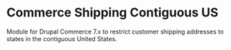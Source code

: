 Commerce Shipping Contiguous US
===============================

Module for Drupal Commerce 7.x to restrict customer shipping addresses to states in the contiguous United States.